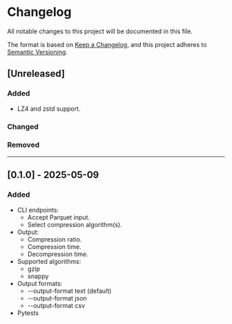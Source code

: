 # Changelog

All notable changes to this project will be documented in this file.

The format is based on [Keep a Changelog](https://keepachangelog.com/en/1.1.0/),
and this project adheres to [Semantic Versioning](https://semver.org/spec/v2.0.0.html).


## [Unreleased]

### Added
- LZ4 and zstd support.

### Changed

### Removed

---

## [0.1.0] - 2025-05-09

### Added
- CLI endpoints:
    - Accept Parquet input.
    - Select compression algorithm(s).
- Output:
    - Compression ratio.
    - Compression time.
    - Decompression time.
- Supported algorithms:
    - gzip
    - snappy
- Output formats:
    - --output-format text (default)
    - --output-format json
    - --output-format csv
- Pytests

